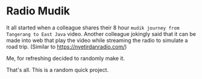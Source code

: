 # Radio Mudik

It all started when a colleague shares their 8 hour `mudik journey from Tangerang to East Java` video. Another colleague jokingly said that it can be made into  web that play the video while streaming the radio to simulate a road trip. (Similar to https://nyetirdanradio.com/)

Me, for refreshing decided to randomly make it.

That's all. This is a random quick project.
